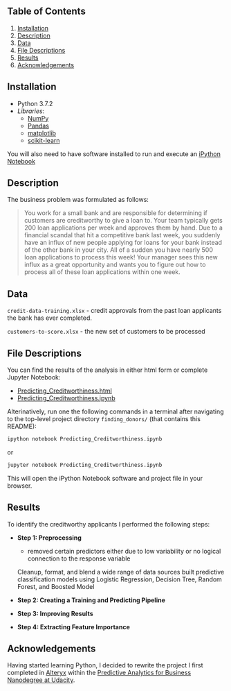 ## Table of Contents

1. [Installation](#Installation)
2. [Description](#Description)
3. [Data](#Data)
4. [File Descriptions](#File-Descriptions)
5. [Results](#Results)
6. [Acknowledgements](#Acknowledgements)

## Installation
- Python 3.7.2
- _Libraries_: 
  - [NumPy](http://www.numpy.org/)
  - [Pandas](http://pandas.pydata.org)
  - [matplotlib](http://matplotlib.org/)
  - [scikit-learn](http://scikit-learn.org/stable/)

You will also need to have software installed to run and execute an [iPython Notebook](http://ipython.org/notebook.html)

## Description

The business problem was formulated as follows:
> You work for a small bank and are responsible for determining if customers are creditworthy to give a loan to. 
> Your team typically gets 200 loan applications per week and approves them by hand. 
> Due to a financial scandal that hit a competitive bank last week, you suddenly have an influx of new people applying 
> for loans for your bank instead of the other bank in your city. All of a sudden you have nearly 500 loan applications 
> to process this week! Your manager sees this new influx as a great opportunity and wants you to figure out 
> how to process all of these loan applications within one week.

## Data 
`credit-data-training.xlsx` - credit approvals from the past loan applicants the bank has ever completed.

`customers-to-score.xlsx` - the new set of customers to be processed


## File Descriptions

You can find the results of the analysis in either html form or complete Jupyter Notebook:

* [Predicting_Creditworthiness.html](https://github.com/k-bosko/predicting_creditworthiness/blob/master/Predicting_Creditworthiness.html)
* [Predicting_Creditworthiness.ipynb](https://github.com/k-bosko/predicting_creditworthiness/blob/master/Predicting_Creditworthiness.ipynb)

Alterinatively, run one the following commands in a terminal after navigating to the top-level project directory `finding_donors/` (that contains this README):

```bash
ipython notebook Predicting_Creditworthiness.ipynb
```  
or
```bash
jupyter notebook Predicting_Creditworthiness.ipynb
```

This will open the iPython Notebook software and project file in your browser.

## Results

To identify the creditworthy applicants I performed the following steps:

- **Step 1: Preprocessing**
  - removed certain predictors either due to low variability or no logical connection to the response variable
  
  Cleanup, format, and blend a wide range of data sources
  built predictive classification models using Logistic Regression, Decision Tree, Random Forest, and Boosted Model
- **Step 2: Creating a Training and Predicting Pipeline**
    
- **Step 3: Improving Results**
   
- **Step 4: Extracting Feature Importance**

## Acknowledgements

Having started learning Python, I decided to rewrite the project I first completed in [Alteryx](https://www.alteryx.com)
within the [Predictive Analytics for Business Nanodegree at Udacity](https://www.udacity.com/course/predictive-analytics-for-business-nanodegree--nd008).
